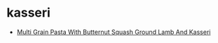 # kasseri

 * [Multi Grain Pasta With Butternut Squash Ground Lamb And Kasseri](../../index/m/multi-grain-pasta-with-butternut-squash-ground-lamb-and-kasseri-362950.json)
